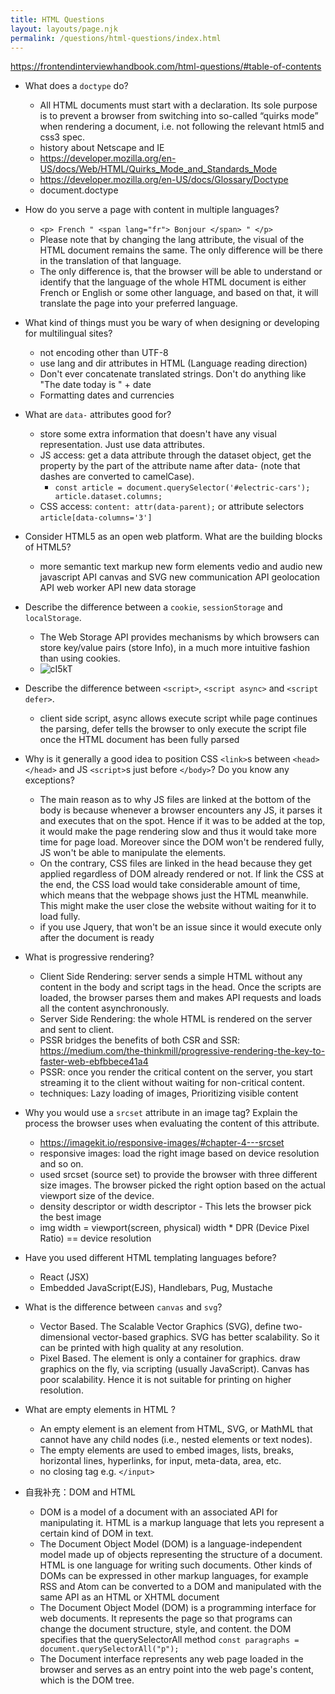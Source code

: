 ```yaml
---
title: HTML Questions
layout: layouts/page.njk
permalink: /questions/html-questions/index.html
---
```


https://frontendinterviewhandbook.com/html-questions/#table-of-contents
* What does a `doctype` do?
    - All HTML documents must start with a <!DOCTYPE html> declaration. Its sole purpose is to prevent a browser from switching into so-called “quirks mode” when rendering a document, i.e. not following the relevant html5 and css3 spec. 
    - history about Netscape and IE
    -   https://developer.mozilla.org/en-US/docs/Web/HTML/Quirks_Mode_and_Standards_Mode
    -   https://developer.mozilla.org/en-US/docs/Glossary/Doctype
    -   document.doctype
* How do you serve a page with content in multiple languages?
    - ```<p> French " <span lang="fr"> Bonjour </span> " </p>``` 
    -  Please note that by changing the lang attribute, the visual of the HTML document remains the same. The only difference will be there in the translation of that language.
    -   The only difference is, that the browser will be able to understand or identify that the language of the whole HTML document is either French or English or some other language, and based on that, it will translate the page into your preferred language.
* What kind of things must you be wary of when designing or developing for multilingual sites?
    - not encoding other than UTF-8
    - use lang and dir attributes in HTML (Language reading direction)
    - Don't ever concatenate translated strings. Don't do anything like "The date today is " + date
    - Formatting dates and currencies 
* What are `data-` attributes good for?
    -  store some extra information that doesn't have any visual representation. Just use data attributes.
    -  JS access: get a data attribute through the dataset object, get the property by the part of the attribute name after data- (note that dashes are converted to camelCase). 
        -   ```const article = document.querySelector('#electric-cars'); article.dataset.columns; ```
    -  CSS access: ```content: attr(data-parent);``` or attribute selectors ```article[data-columns='3']```
* Consider HTML5 as an open web platform. What are the building blocks of HTML5?
    - more semantic text markup
      new form elements
      vedio and audio
      new javascript API
      canvas and SVG
      new communication API
      geolocation API
      web worker API
      new data storage
* Describe the difference between a `cookie`, `sessionStorage` and `localStorage`.
    - The Web Storage API provides mechanisms by which browsers can store key/value pairs (store Info), in a much more intuitive fashion than using cookies.
    - ![cI5kT](https://user-images.githubusercontent.com/35388473/136591575-2d1a3226-4627-4830-b7f2-ee359a7c8ae9.jpg)

* Describe the difference between `<script>`, `<script async>` and `<script defer>`.
    - client side script, async allows execute script while page continues the parsing, defer tells the browser to only execute the script file once the HTML document has been fully parsed
* Why is it generally a good idea to position CSS `<link>`s between `<head></head>` and JS `<script>`s just before `</body>`? Do you know any exceptions?
    - The main reason as to why JS files are linked at the bottom of the body is because whenever a browser encounters any JS, it parses it and executes that on the spot. Hence if it was to be added at the top, it would make the page rendering slow and thus it would take more time for page load. Moreover since the DOM won't be rendered fully, JS won't be able to manipulate the elements.
    - On the contrary, CSS files are linked in the head because they get applied regardless of DOM already rendered or not. If link the CSS at the end, the CSS load would take considerable amount of time, which means that the webpage shows just the HTML meanwhile. This might make the user close the website without waiting for it to load fully.
    - if you use Jquery, that won't be an issue since it would execute only after the document is ready
* What is progressive rendering?
    - Client Side Rendering: server sends a simple HTML without any content in the body and script tags in the head. Once the scripts are loaded, the browser parses them and makes API requests and loads all the content asynchronously.
    - Server Side Rendering: the whole HTML is rendered on the server and sent to client.
    - PSSR bridges the benefits of both CSR and SSR: https://medium.com/the-thinkmill/progressive-rendering-the-key-to-faster-web-ebfbbece41a4
    - PSSR: once you render the critical content on the server, you start streaming it to the client without waiting for non-critical content.
    - techniques: Lazy loading of images, Prioritizing visible content
* Why you would use a `srcset` attribute in an image tag? Explain the process the browser uses when evaluating the content of this attribute.
    - https://imagekit.io/responsive-images/#chapter-4---srcset
    - responsive images: load the right image based on device resolution and so on.
    - used srcset (source set) to provide the browser with three different size images. The browser picked the right option based on the actual viewport size of the device.
    - density descriptor or width descriptor - This lets the browser pick the best image
    - img width = viewport(screen, physical) width * DPR (Device Pixel Ratio) == device resolution
* Have you used different HTML templating languages before?
    - React (JSX)
    - Embedded JavaScript(EJS), Handlebars, Pug, Mustache
* What is the difference between `canvas` and `svg`?
    - Vector Based. The Scalable Vector Graphics (SVG), define two-dimensional vector-based graphics. SVG has better scalability. So it can be printed with high quality at any resolution.
    - Pixel Based. The element is only a container for graphics. draw graphics on the fly, via scripting (usually JavaScript). Canvas has poor scalability. Hence it is not suitable for printing on higher resolution.
* What are empty elements in HTML ?
    - An empty element is an element from HTML, SVG, or MathML that cannot have any child nodes (i.e., nested elements or text nodes).
    - The empty elements are used to embed images, lists, breaks, horizontal lines, hyperlinks, for input, meta-data, area, etc.
    - no closing tag e.g. `</input>`
* 自我补充：DOM and HTML
    - DOM is a model of a document with an associated API for manipulating it. HTML is a markup language that lets you represent a certain kind of DOM in text.
    -  The Document Object Model (DOM) is a language-independent model made up of objects representing the structure of a document. HTML is one language for writing such documents. Other kinds of DOMs can be expressed in other markup languages, for example RSS and Atom can be converted to a DOM and manipulated with the same API as an HTML or XHTML document
    -  The Document Object Model (DOM) is a programming interface for web documents. It represents the page so that programs can change the document structure, style, and content. the DOM specifies that the querySelectorAll method ```const paragraphs = document.querySelectorAll("p");```
    -  The Document interface represents any web page loaded in the browser and serves as an entry point into the web page's content, which is the DOM tree.
